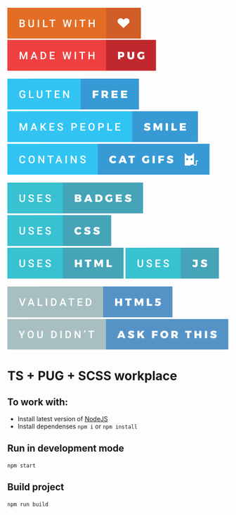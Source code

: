![Build with love](./src/images/built-with-love.svg) ![Made with pug](./src/images/made-with-pug.svg)

![Gluten free](./src/images/gluten-free.svg) ![Makes people smile](./src/images/makes-people-smile.svg) ![Contains cat gifs](./src/images/contains-cat-gifs.svg)

![Uses badges](./src/images/uses-badges.svg) ![Uses CSS](./src/images/uses-css.svg) ![Uses HTML](./src/images/uses-html.svg) ![Uses JS](./src/images/uses-js.svg)

![Validated HTML5](./src/images/validated-html5.svg) ![You didn't ask for this](./src/images/you-didnt-ask-for-this.svg)

# TS + PUG + SCSS workplace

## To work with:
- Install latest version of [NodeJS](https://nodejs.org/)
- Install dependenses ```npm i``` or ```npm install```

## Run in development mode
```
npm start
```

## Build project
```
npm run build
```
